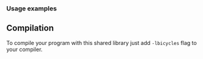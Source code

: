 ### Usage examples

## Compilation

To compile your program with this shared library just add `-lbicycles` flag to your compiler.